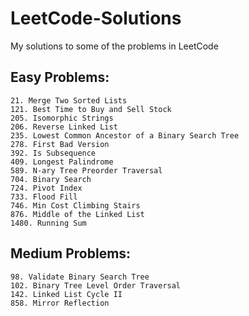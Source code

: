 # LeetCode-Solutions
My solutions to some of the problems in LeetCode

## Easy Problems:
    21. Merge Two Sorted Lists
    121. Best Time to Buy and Sell Stock
    205. Isomorphic Strings
    206. Reverse Linked List
    235. Lowest Common Ancestor of a Binary Search Tree
    278. First Bad Version
    392. Is Subsequence
    409. Longest Palindrome
    589. N-ary Tree Preorder Traversal
    704. Binary Search
    724. Pivot Index
    733. Flood Fill
    746. Min Cost Climbing Stairs
    876. Middle of the Linked List
    1480. Running Sum

## Medium Problems:
    98. Validate Binary Search Tree
    102. Binary Tree Level Order Traversal 
    142. Linked List Cycle II 
    858. Mirror Reflection